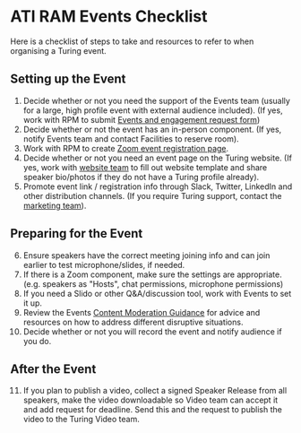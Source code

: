 # ATI RAM Events Checklist

Here is a checklist of steps to take and resources to refer to when organising a Turing event.

## Setting up the Event
1. Decide whether or not you need the support of the Events team (usually for a large, high profile event with external audience included). (If yes, work with RPM to submit [Events and engagement request form](https://mathison.turing.ac.uk/Interact/Pages/Content/Document.aspx?id=2334&SearchId=18818&utm_source=interact&utm_medium=quick_search&utm_term=event)) 
2. Decide whether or not the event has an in-person component. (If yes, notify Events team and contact Facilities to reserve room).
3. Work with RPM to create [Zoom event registration page](https://support.zoom.us/hc/en-us/articles/211579443-Scheduling-a-meeting-with-registration).
4. Decide whether or not you need an event page on the Turing website. (If yes, work with [website team](https://mathison.turing.ac.uk/Interact/Pages/Content/Document.aspx?id=2323&SearchId=18827&utm_source=interact&utm_medium=general_search&utm_term=website+template) to fill out website template and share speaker bio/photos if they do not have a Turing profile already).
5. Promote event link / registration info through Slack, Twitter, LinkedIn and other distribution channels. (If you require Turing support, contact the [marketing team](https://mathison.turing.ac.uk/Interact/Pages/Content/Document.aspx?id=2325&SearchId=18852&utm_source=interact&utm_medium=general_search&utm_term=social+media)).

## Preparing for the Event
6. Ensure speakers have the correct meeting joining info and can join earlier to test microphone/slides, if needed.
7. If there is a Zoom component, make sure the settings are appropriate. (e.g. speakers as "Hosts", chat permissions, microphone permissions)
8. If you need a Slido or other Q&A/discussion tool, work with Events to set it up.
9. Review the Events [Content Moderation Guidance](https://thealanturininstitute.sharepoint.com/:w:/s/ee/Ec7MKsPEP6hJt00df8EhEQwBPOaCdDM1FVG4oxjnS_sOSg) for advice and resources on how to address different disruptive situations.
10. Decide whether or not you will record the event and notify audience if you do.

## After the Event

11. If you plan to publish a video, collect a signed Speaker Release from all speakers, make the video downloadable so Video team can accept it and add request for deadline. Send this and the request to publish the video to the Turing Video team.
